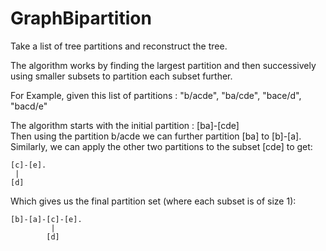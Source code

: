 GraphBipartition
================
Take a list of tree partitions and reconstruct the tree.

The algorithm works by finding the largest partition and then successively using smaller subsets to partition each subset further. 

For Example, given this list of partitions : "b/acde", "ba/cde", "bace/d", "bacd/e"

The algorithm starts with the initial partition : [ba]-[cde]    
Then using the partition b/acde we can further partition [ba] to [b]-[a].  
Similarly, we can apply the other two partitions to the subset [cde] to get:
```
[c]-[e].     
 |     
[d]   
```                                                                             
Which gives us the final partition set (where each subset is of size 1):
```
[b]-[a]-[c]-[e].    
         |   
        [d]
```
